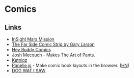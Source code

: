# Comics

## Links

- [InSight Mars Mission](https://theoatmeal.com/comics/insight)
- [The Far Side Comic Strip by Gary Larson](https://www.thefarside.com/)
- [Hey Buddy Comics](https://heybuddycomics.com/)
- [Josh Mecouch](https://www.instagram.com/pantspants/) - Makes [The Art of Pants](https://theartofpants.com/).
- [Ketnipz](https://www.instagram.com/ketnipz/)
- [Panelle.js](https://andrewfulrich.gitlab.io/panelle/) - Make comic book layouts in the browser. ([HN](https://news.ycombinator.com/item?id=25455659))
- [DOG WAT I SAW](https://www.instagram.com/dogwatisaw/)
